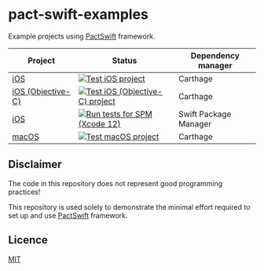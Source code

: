 # pact-swift-examples

Example projects using [PactSwift](https://github.com/surpher/pact-swift) framework.

| Project | Status | Dependency manager |
| ---     | ---    | --- |
| [iOS][project-ios] | [![Test iOS project](https://github.com/surpher/pact-swift-examples/workflows/Test%20iOS%20project/badge.svg)][workflow-ios] | Carthage |
| [iOS (Objective-C)][project-ios-objc] | [![Test iOS (Objective-C) project](https://github.com/surpher/pact-swift-examples/workflows/Test%20iOS%20(Objective-C)%20project/badge.svg)][workflow-ios-objc] | Carthage |
| [iOS][project-ios-spm] | [![Run tests for SPM (Xcode 12)](https://github.com/surpher/pact-swift-examples/workflows/Run%20tests%20for%20SPM%20(Xcode%2012)/badge.svg)][workflow-ios-spm] | Swift Package Manager |
| [macOS][project-macos] | [![Test macOS project](https://github.com/surpher/pact-swift-examples/workflows/Test%20macOS%20project/badge.svg)][workflow-macos]| Carthage |

## Disclaimer

The code in this repository does not represent good programming practices!

This repository is used solely to demonstrate the minimal effort required to set up and use [PactSwift][pactswift] framework.

## Licence

[MIT](LICENSE.md)

[pactswift]: https://github.com/surpher/PactSwift
[project-ios]: ./Pact-iOS-Example
[workflow-ios]: https://github.com/surpher/pact-swift-examples/actions?query=workflow%3A%22Test+iOS+project%22
[project-ios-spm]: ./Pact-iOS-SPM-Example
[workflow-ios-spm]: https://github.com/surpher/pact-swift-examples/actions?query=workflow%3A%22Run+tests+for+SPM+%28Xcode+12%29%22
[project-ios-objc]: ./Pact-iOS-ObjC-Example
[workflow-ios-objc]: https://github.com/surpher/pact-swift-examples/actions?query=workflow%3A%22Test+iOS+%28Objective-C%29+project%22
[project-macos]: ./Pact-macOS-Example
[workflow-macos]: https://github.com/surpher/pact-swift-examples/actions?query=workflow%3A%22Test+macOS+project%22
